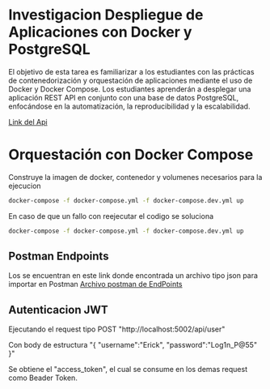 # Investigacion Despliegue de Aplicaciones con Docker y PostgreSQL

El objetivo de esta tarea es familiarizar a los estudiantes con las prácticas de contenedorización y orquestación de aplicaciones mediante el uso de Docker y Docker Compose. Los estudiantes aprenderán a desplegar
una aplicación REST API en conjunto con una base de datos PostgreSQL, enfocándose en la automatización,
la reproducibilidad y la escalabilidad.

[Link del Api](http://127.0.0.1:5000/api/tasks)

# Orquestación con Docker Compose

Construye la imagen de docker, contenedor y volumenes necesarios para la ejecucion
``` bash
docker-compose -f docker-compose.yml -f docker-compose.dev.yml up
```
En caso de que un fallo con reejecutar el codigo se soluciona
``` bash example-bad
docker-compose -f docker-compose.yml -f docker-compose.dev.yml up
```

## Postman Endpoints

Los se encuentran en este link donde encontrada un archivo tipo json para importar en Postman
[Archivo postman de EndPoints](https://github.com/StefWalker/Repo-BD2-G02/blob/main/Tareas/TC01/TC01-Endpoints.postman_collection.json)

## Autenticacion JWT

Ejecutando el request tipo POST "http://localhost:5002/api/user"

Con body de estructura "{
    "username":"Erick",
    "password":"Log1n_P@55"
}"

Se obtiene el "access_token", el cual se consume en los demas request como Beader Token.
